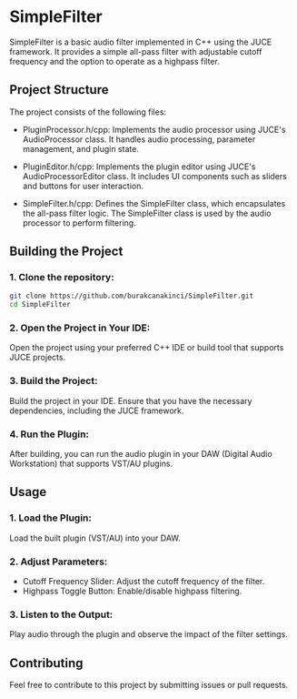 # SimpleFilter

SimpleFilter is a basic audio filter implemented in C++ using the JUCE framework. It provides a simple all-pass filter with adjustable cutoff frequency and the option to operate as a highpass filter.

## Project Structure

The project consists of the following files:

- PluginProcessor.h/cpp: Implements the audio processor using JUCE's AudioProcessor class. It handles audio processing, parameter management, and plugin state.

- PluginEditor.h/cpp: Implements the plugin editor using JUCE's AudioProcessorEditor class. It includes UI components such as sliders and buttons for user interaction.

- SimpleFilter.h/cpp: Defines the SimpleFilter class, which encapsulates the all-pass filter logic. The SimpleFilter class is used by the audio processor to perform filtering.


## Building the Project

### 1. Clone the repository:

```bash
git clone https://github.com/burakcanakinci/SimpleFilter.git
cd SimpleFilter
```

### 2. Open the Project in Your IDE:

Open the project using your preferred C++ IDE or build tool that supports JUCE projects.

### 3. Build the Project:

Build the project in your IDE. Ensure that you have the necessary dependencies, including the JUCE framework.

### 4. Run the Plugin:

After building, you can run the audio plugin in your DAW (Digital Audio Workstation) that supports VST/AU plugins.

## Usage

### 1. Load the Plugin:

Load the built plugin (VST/AU) into your DAW.

### 2. Adjust Parameters:

- Cutoff Frequency Slider: Adjust the cutoff frequency of the filter.
- Highpass Toggle Button: Enable/disable highpass filtering.

### 3. Listen to the Output:

Play audio through the plugin and observe the impact of the filter settings.

## Contributing

Feel free to contribute to this project by submitting issues or pull requests.
